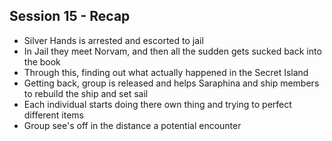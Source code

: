 ## Session 15 - Recap

- Silver Hands is arrested and escorted to jail
- In Jail they meet Norvam, and then all the sudden gets sucked back into the book
- Through this, finding out what actually happened in the Secret Island
- Getting back, group is released and helps Saraphina and ship members to rebuild the ship and set sail
- Each individual starts doing there own thing and trying to perfect different items
- Group see's off in the distance a potential encounter
